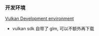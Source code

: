 ### 开发环境

[Vulkan Development environment](https://vulkan-tutorial.com/Development_environment)

- vulkan sdk 自带了 glm, 可以不额外再下载